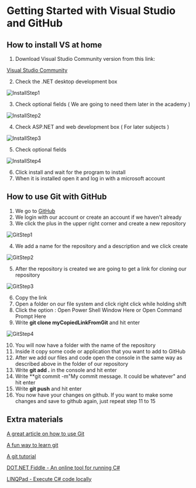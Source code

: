 # Getting Started with Visual Studio and GitHub

## How to install VS at home
1. Download Visual Studio Community version from this link:

[Visual Studio Community](https://visualstudio.microsoft.com/thank-you-downloading-visual-studio/?sku=Community&rel=15)

2. Check the .NET desktop development box

![InstallStep1](https://github.com/sedc-codecademy/sedc7-05-oopcsharp/blob/master/g3/Class%201/img/installVS1.PNG?raw=true)

3. Check optional fields ( We are going to need them later in the academy )

![InstallStep2](https://github.com/sedc-codecademy/sedc7-05-oopcsharp/blob/master/g3/Class%201/img/installVS2.PNG?raw=true)

4. Check ASP.NET and web development box ( For later subjects )

![InstallStep3](https://github.com/sedc-codecademy/sedc7-05-oopcsharp/blob/master/g3/Class%201/img/installVS3.PNG?raw=true)

5. Check optional fields

![InstallStep4](https://github.com/sedc-codecademy/sedc7-05-oopcsharp/blob/master/g3/Class%201/img/installVS4.PNG?raw=true)

6. Click install and wait for the program to install
7. When it is installed open it and log in with a microsoft account

## How to use Git with GitHub
1. We go to [GitHub](www.github.com)
2. We login with our account or create an account if we haven't already
3. We click the plus in the upper right corner and create a new repository

![GitStep1](https://github.com/sedc-codecademy/sedc7-05-oopcsharp/blob/master/g3/Class%201/img/HowToGit1.PNG?raw=true)

4. We add a name for the repository and a description and we click create

![GitStep2](https://github.com/sedc-codecademy/sedc7-05-oopcsharp/blob/master/g3/Class%201/img/HowToGit2.PNG?raw=true)

5. After the repository is created we are going to get a link for cloning our repository

![GitStep3](https://github.com/sedc-codecademy/sedc7-05-oopcsharp/blob/master/g3/Class%201/img/HowToGit3.PNG?raw=true)

6. Copy the link
7. Open a folder on our file system and click right click while holding shift
8. Click the option : Open Power Shell Window Here or Open Command Prompt Here
9. Write **git clone myCopiedLinkFromGit** and hit enter

![GitStep4](https://github.com/sedc-codecademy/sedc7-05-oopcsharp/blob/master/g3/Class%201/img/HowToGit4.PNG?raw=true)

10. You will now have a folder with the name of the repository
11. Inside it copy some code or application that you want to add to GitHub
12. After we add our files and code open the console in the same way as described above in the folder of our repository
13. Write **git add .** in the console and hit enter
14. Write **git commit -m"My commit message. It could be whatever" and hit enter
15. Write **git push** and hit enter
16. You now have your changes on github. If you want to make some changes and save to github again, just repeat step 11 to 15

## Extra materials
[A great article on how to use Git](https://medium.freecodecamp.org/what-is-git-and-how-to-use-it-c341b049ae61)

[A fun way to learn git](https://learngitbranching.js.org/)

[A git tutorial](https://www.youtube.com/watch?v=SWYqp7iY_Tc)

[DOT.NET Fiddle - An online tool for running C#](https://dotnetfiddle.net/)

[LINQPad - Execute C# code locally](https://www.linqpad.net/)

